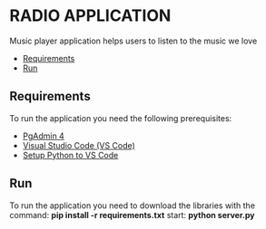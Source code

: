 # RADIO APPLICATION

Music player application helps users to listen to the music we love

- [Requirements](#requirements)
- [Run](#run)

## Requirements

To run the application you need the following prerequisites:
- [PgAdmin 4](https://www.pgadmin.org/download/pgadmin-4-windows/)
- [Visual Studio Code (VS Code)](https://code.visualstudio.com/download)
- [Setup Python to VS Code](https://code.visualstudio.com/docs/python/python-tutorial)

## Run

To run the application you need to download the libraries with the command: **pip install -r requirements.txt**
start: **python server.py**
